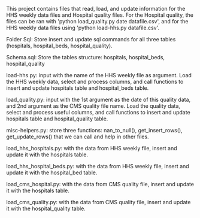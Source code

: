 This project contains files that read, load, and update information for the HHS weekly data files and Hospital quality files. For the Hospital quality, the files can be ran with 'python load_quality.py date datafile.csv', and for the HHS weekly data files using 'python load-hhs.py datafile.csv'.


Folder Sql: Store insert and update sql commands for all three tables (hospitals, hospital_beds, hospital_quality).

Schema.sql: Store the tables structure: hospitals, hospital_beds, hospital_quality

load-hhs.py: input with the name of the HHS weekly file as argument. Load the HHS weekly data, select and process columns, and call functions to insert and update hospitals table and hospital_beds table. 

load_quality.py: input with the 1st argument as the date of this quality data, and 2nd argument as the CMS quality file name. Load the quality data, select and process useful columns, and call functions to insert and update hospitals table and hospital_quality table.

misc-helpers.py: store three functions: nan_to_null(), get_insert_rows(), get_update_rows() that we can call and help in other files. 

load_hhs_hospitals.py: with the data from HHS weekly file, insert and update it with the hospitals table. 

load_hhs_hospital_beds.py: with the data from HHS weekly file, insert and update it with the hospital_bed table. 

load_cms_hospital.py: with the data from CMS quality file, insert and update it with the hospitals table. 

load_cms_quality.py: with the data from CMS quality file, insert and update it with the hospital_quality table. 
